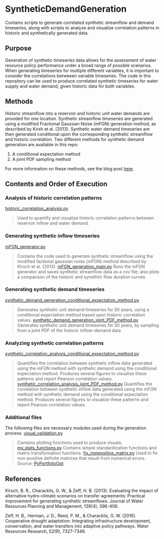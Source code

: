 # SyntheticDemandGeneration
Contains scripts to generate correlated synthetic streamflow and demand timeseries, along with scripts to analyze and visualize correlation patterns in historic and synthetically generated data. 

## Purpose
Generation of synthetic timeseries data allows for the assessment of water resource policy performance under a broad range of possible scenarios. When generating timeseries for multiple different variables, it is important to consider the correlations betweeen variable timeseries. The code in this repository can be used to produce correlated synthetic timeseries for water supply and water demand, given historic data for both variables. 

## Methods
Historic streamflow into a reservoir and historic unit water demands are provided for one location. 
Synthetic streamflow timeseries are generated using a modified Fractional Gaussian Noise (mFGN) generation method, as described by Kirsh et al. (2013).
Synthetic water demand timeseries are then generated conditional upon the corresponding synthetic streamflow and historic correlation. Two different methods for synthetic demand generation are available in this repo:
1) A conditional expectation method
2) A joint PDF sampling method

For more information on these methods, see the blog post [here](https://waterprogramming.wordpress.com/).

## Contents and Order of Execution

### Analysis of historic correlation patterns
[historic_correlation_analysis.py](https://github.com/TrevorJA/SyntheticDemandGeneration/blob/main/historic_correlation_analysis.py)
> Used to quantify and visualize historic correlation patterns between reservoir inflow and water demand. 
  
### Generating synthetic inflow timeseries
[mFGN_generator.py](https://github.com/TrevorJA/SyntheticDemandGeneration/blob/main/mFGN_generator.py)
> Contains the code used to generate synthetic streamflow using the modified factional gaussian noise (mFGN) method described by Kirsch et al. (2013).
[mFGN_generation_main.py](https://github.com/TrevorJA/SyntheticDemandGeneration/blob/main/mFGN_generation_main.py)
> Runs the mFGN generator and saves synthetic streamflow data as a csv file; also plots a comparison of the historic and synethtic flow duration curves. 

### Generating synthetic demand timeseries
[synthetic_demand_generation_conditional_expectation_method.py](https://github.com/TrevorJA/SyntheticDemandGeneration/blob/main/synthetic_demand_generation_conditional_expectation_method.py)
> Generates synthetic unit demand timeseries for 50 years, using a conditional expectation method based upon historic correlation values. 
[synthetic_demand_generation_joint_PDF_method.py](https://github.com/TrevorJA/SyntheticDemandGeneration/blob/main/synthetic_demand_generation_joint_PDF_method.py)
> Generates synthetic unit demand timeseries for 50 years, by sampling from a joint PDF of the historic inflow-demand data. 

### Analyzing synthetic correlation patterns
[synthetic_correlation_analysis_conditional_expectation_method.py](https://github.com/TrevorJA/SyntheticDemandGeneration/blob/main/synthetic_correlation_analysis_conditional_expectation_method.py)
> Quantifies the correlation between synthetic inflow data generated using the mFGN method with synthetic demand using the conditional expectation method. Produces several figures to visualize these patterns and report Pearson correlation values.
[synthetic_correlation_analysis_joint_PDF_method.py](https://github.com/TrevorJA/SyntheticDemandGeneration/blob/main/synthetic_correlation_analysis_joint_PDF_method.py)
> Quantifies the correlation between synthetic inflow data generated using the mFGN method with synthetic demand using the conditional expectation method. Produces several figures to visualize these patterns and report Pearson correlation values.

### Additional files
The following files are necessary modules used during the generation process. 
[visual_validation.py](https://github.com/TrevorJA/SyntheticDemandGeneration/blob/main/visual_validation.py)
> Contains plotting functions used to produce visuals. 
[my_stats_functions.py](https://github.com/TrevorJA/SyntheticDemandGeneration/blob/main/my_stats_functions.py)
> Contains simple standardization functions and matrix transformation functions.
[fix_nonpositive_matrix.py](https://github.com/TrevorJA/SyntheticDemandGeneration/blob/main/fix_nonpositive_matrix.py)
> Used to fix non-positive definite matrices that result from numerical errors. Source: [PyPortfolioOpt](https://pyportfolioopt.readthedocs.io/en/latest/_modules/pypfopt/risk_models.html)

## References
Kirsch, B. R., Characklis, G. W., & Zeff, H. B. (2013). Evaluating the impact of alternative hydro-climate scenarios on transfer agreements: Practical improvement for generating synthetic streamflows. Journal of Water Resources Planning and Management, 139(4), 396-406.

Zeff, H. B., Herman, J. D., Reed, P. M., & Characklis, G. W. (2016). Cooperative drought adaptation: Integrating infrastructure development, conservation, and water transfers into adaptive policy pathways. Water Resources Research, 52(9), 7327-7346.
